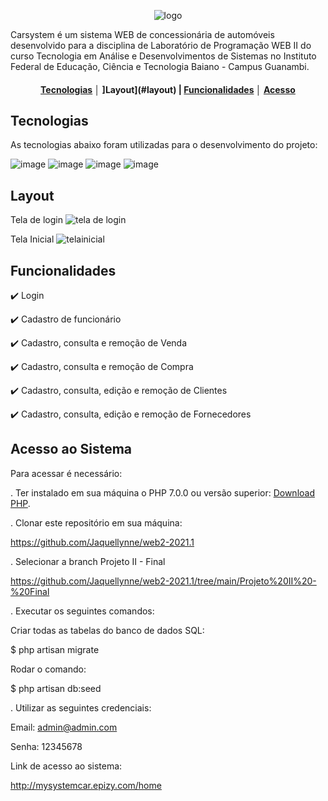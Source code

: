 <div align="center">
 
![logo](https://user-images.githubusercontent.com/51082468/154310944-61094920-e7c0-4636-a94b-ba15bd20571f.jpg)
 
</div>

Carsystem é um sistema WEB de concessionária de automóveis desenvolvido para a disciplina de Laboratório de Programação WEB II do curso Tecnologia em Análise e Desenvolvimentos de Sistemas no Instituto Federal de Educação, Ciência e Tecnologia Baiano - Campus Guanambi.

<div align="center">

  #### [Tecnologias](#tecnologias) │ ]Layout](#layout) | [Funcionalidades](#funcionalidades) │ [Acesso](#acesso-ao-sistema) 

</div>

## Tecnologias

As tecnologias abaixo foram utilizadas para o desenvolvimento do projeto:

![image](https://user-images.githubusercontent.com/51082468/154311226-439ae27f-4090-4d9f-9bb3-2efe9fe43cc7.png)
![image](https://user-images.githubusercontent.com/51082468/154311252-c1e7d3c7-ef6d-4297-84f0-9667ce0fadbd.png)
![image](https://user-images.githubusercontent.com/51082468/154311282-450145f6-ad58-4f98-b6d5-96e6c843cf75.png)
![image](https://user-images.githubusercontent.com/51082468/154311302-d677de63-027f-4f0b-aeeb-15438601f397.png)

## Layout
Tela de login
![tela de login](https://user-images.githubusercontent.com/51082468/154311701-1e3b1958-f6d9-4027-be62-84d1fdce3815.jpg)

Tela Inicial
![telainicial](https://user-images.githubusercontent.com/51082468/154311762-74e8c4fd-2ff8-417c-86c4-6073b94f705c.jpg)

## Funcionalidades
✔️ Login

✔️ Cadastro de funcionário

✔️ Cadastro, consulta e remoção de Venda

✔️ Cadastro, consulta e remoção de Compra

✔️ Cadastro, consulta, edição e remoção de Clientes

✔️ Cadastro, consulta, edição e remoção de Fornecedores

## Acesso ao Sistema

Para acessar é necessário:

. Ter instalado em sua máquina o PHP 7.0.0 ou versão superior:  <a href="https://www.php.net/downloads">Download PHP</a>.

 . Clonar este repositório em sua máquina:

 https://github.com/Jaquellynne/web2-2021.1

. Selecionar a branch Projeto II - Final

 https://github.com/Jaquellynne/web2-2021.1/tree/main/Projeto%20II%20-%20Final

. Executar os seguintes comandos:

Criar todas as tabelas do banco de dados  SQL:

$ php artisan migrate

Rodar o comando:

$ php artisan db:seed

. Utilizar as seguintes credenciais:

Email: admin@admin.com

Senha: 12345678

Link de acesso ao sistema:

http://mysystemcar.epizy.com/home

